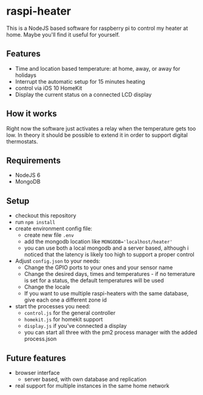 # raspi-heater

This is a NodeJS based software for raspberry pi to control my heater at home. Maybe you'll find it useful for yourself.

## Features

- Time and location based temperature: at home, away, or away for holidays
- Interrupt the automatic setup for 15 minutes heating
- control via iOS 10 HomeKit
- Display the current status on a connected LCD display

## How it works
Right now the software just activates a relay when the temperature gets too low. In theory it should be possible to extend it in order to support digital thermostats.

## Requirements
- NodeJS 6
- MongoDB

## Setup
- checkout this repository
- run `npm install`
- create environment config file: 
    - create new file `.env`
    - add the mongodb location like `MONGODB='localhost/heater'`
    - you can use both a local mongodb and a server based, although i noticed that the latency is likely too high to support a proper control
- Adjust `config.json` to your needs: 
    - Change the GPIO ports to your ones and your sensor name
    - Change the desired days, times and temperatures - if no temerature is set for a status, the default temperatures will be used
    - Change the locale
    - If you want to use multiple raspi-heaters with the same database, give each one a different zone id
- start the processes you need:
    - `control.js` for the general controller
    - `homekit.js` for homekit support
    - `display.js` if you've connected a display
    - you can start all three with the pm2 process manager with the added process.json

## Future features
- browser interface
    - server based, with own database and replication
- real support for multiple instances in the same home network